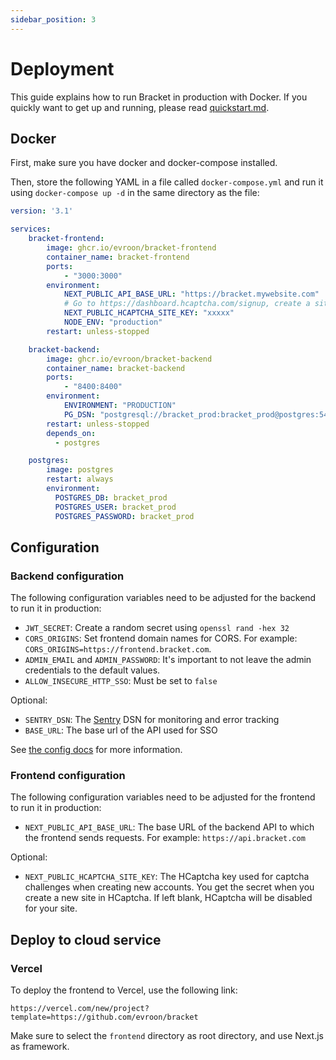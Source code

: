 ```yaml
---
sidebar_position: 3
---
```


# Deployment

This guide explains how to run Bracket in production with Docker. If you quickly want to get up and
running, please read [quickstart.md](quickstart.md).

## Docker

First, make sure you have docker and docker-compose installed.

Then, store the following YAML in a file called `docker-compose.yml` and run it using
`docker-compose up -d` in the same directory as the file:

```yaml
version: '3.1'

services:
    bracket-frontend:
        image: ghcr.io/evroon/bracket-frontend
        container_name: bracket-frontend
        ports:
            - "3000:3000"
        environment:
            NEXT_PUBLIC_API_BASE_URL: "https://bracket.mywebsite.com"
            # Go to https://dashboard.hcaptcha.com/signup, create a site and put the site key here
            NEXT_PUBLIC_HCAPTCHA_SITE_KEY: "xxxxx"
            NODE_ENV: "production"
        restart: unless-stopped

    bracket-backend:
        image: ghcr.io/evroon/bracket-backend
        container_name: bracket-backend
        ports:
            - "8400:8400"
        environment:
            ENVIRONMENT: "PRODUCTION"
            PG_DSN: "postgresql://bracket_prod:bracket_prod@postgres:5432/bracket_prod"
        restart: unless-stopped
        depends_on:
          - postgres

    postgres:
        image: postgres
        restart: always
        environment:
          POSTGRES_DB: bracket_prod
          POSTGRES_USER: bracket_prod
          POSTGRES_PASSWORD: bracket_prod
```

## Configuration

### Backend configuration

The following configuration variables need to be adjusted for the backend to run it in production:

- `JWT_SECRET`: Create a random secret using `openssl rand -hex 32`
- `CORS_ORIGINS`: Set frontend domain names for CORS.
  For example: `CORS_ORIGINS=https://frontend.bracket.com`.
- `ADMIN_EMAIL` and `ADMIN_PASSWORD`: It's important to not leave the admin credentials to the
  default values.
- `ALLOW_INSECURE_HTTP_SSO`: Must be set to `false`

Optional:

- `SENTRY_DSN`: The [Sentry](https://sentry.io) DSN  for monitoring and error tracking
- `BASE_URL`: The base url of the API used for SSO

See [the config docs](configuration.md) for more information.

### Frontend configuration

The following configuration variables need to be adjusted for the frontend to run it in production:

- `NEXT_PUBLIC_API_BASE_URL`: The base URL of the backend API to which the frontend sends requests.
  For example: `https://api.bracket.com`

Optional:

- `NEXT_PUBLIC_HCAPTCHA_SITE_KEY`: The HCaptcha key used for captcha challenges when creating new
  accounts. You get the secret when you create a new site in HCaptcha. If left blank, HCaptcha will
  be disabled for your site.

## Deploy to cloud service

### Vercel

To deploy the frontend to Vercel, use the following link:

```text
https://vercel.com/new/project?template=https://github.com/evroon/bracket
```

Make sure to select the `frontend` directory as root directory, and use Next.js as framework.
